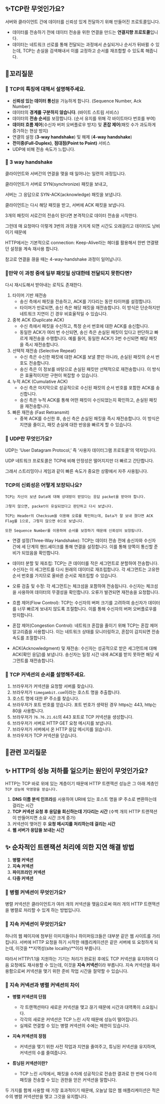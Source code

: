 ## ✨TCP란 무엇인가요?

서버와 클라이언트 간에 데이터를 신뢰성 있게 전달하기 위해 만들어진 프로토콜입니다.

- 데이터를 전송하기 전에 데이터 전송을 위한 연결을 만드는 **연결지향 프로토콜**입니다.
- 데이터는 네트워크 선로를 통해 전달되는 과정에서 손실되거나 순서가 뒤바뀔 수 있는데, TCP는 손실을 검색해내서 이를 교정하고 순서를 재조합할 수 있도록 해줍니다.

## 🔁꼬리질문

### 🤔 TCP의 특징에 대해서 설명해주세요.

- **신뢰성 있는 데이터 통신**을 가능하게 합니다. (Sequence Number, Ack Number)
- 데이터의 **경계를 구분하지 않습니다**. (바이트 스트림 서비스)
- 데이터의 **전송 순서**를 보장합니다. (순서 유지를 위해 각 바이트마다 번호를 부여)
- **데이터 흐름 제어**(수신자 버퍼 오버플로우 방지) 및 **혼잡 제어**(패킷 수가 과도하게 증가하는 현상 방지)
- 연결의 설정 (**3-way handshake**) 및 해제 (**4-way handshake**)
- **전이중(Full-Duplex)**, **점대점(Point to Point)** 서비스
- UDP에 비해 전송 속도가 느립니다.

### 🤔 3 way handshake

클라이언트와 서버간의 연결을 맺을 때 일어나는 일련의 과정입니다.

클라이언트가 서버로 SYN(synchronize) 패킷을 보내고,

서버는 그 응답으로 SYN-ACK(acknowledge) 패킷을 보냅니다.

클라이언트는 다시 해당 패킷을 받고, 서버에 ACK 패킷을 보냅니다.

3개의 패킷이 서로간의 전송이 된다면 본격적으로 데이터 전송을 시작한다.

그런데 매 요청마다 이렇게 3번의 과정을 거치게 되면 시간도 오래걸리고 데이터도 낭비이기 때문에

HTTP에서는 기본적으로 connection: Keep-Alive라는 헤더를 활용해서 한번 연결됐던 설정을 계속 재사용 합니다.

참고로 연결을 끊을 때는 4-way-handshake 과정이 일어납니다.

### 🤔만약 이 과정 중에 일부 패킷일 상대한테 전달되지 못한다면?

다시 재시도해서 받아내는 로직도 존재한다.

1. 타이머 기반 재전송
   - 송신 측에서 패킷을 전송하고, ACK를 기다리는 동안 타이머를 설정합니다.
   - 타이머가 만료되면, 송신 측은 해당 패킷을 재전송합니다. 이 방식은 단순하지만 네트워크 지연이 긴 경우 비효율적일 수 있습니다.
2. 중복 ACK (Duplicate ACK)
   - 수신 측에서 패킷을 수신하고, 특정 순서 번호에 대한 ACK를 송신합니다.
   - 동일한 ACK가 여러 번 수신되면, 송신 측은 손실된 패킷이 있다고 판단하고 빠르게 재전송을 수행합니다. 예를 들어, 동일한 ACK가 3번 수신되면 해당 패킷을 즉시 재전송합니다.
3. 선택적 재전송 (Selective Repeat)
   - 수신 측은 수신한 패킷에 대한 ACK를 보낼 뿐만 아니라, 손실된 패킷의 순서 번호도 전송합니다.
   - 송신 측은 이 정보를 바탕으로 손실된 패킷만 선택적으로 재전송합니다. 이 방식은 효율적이지만 구현이 복잡할 수 있습니다.
4. 누적 ACK (Cumulative ACK)
   - 수신 측은 마지막으로 성공적으로 수신된 패킷의 순서 번호를 포함한 ACK를 송신합니다.
   - 송신 측은 누적 ACK를 통해 어떤 패킷이 수신되었는지 확인하고, 손실된 패킷을 재전송합니다.
5. 빠른 재전송 (Fast Retransmit)
   - 중복 ACK를 수신한 후, 송신 측은 손실된 패킷을 즉시 재전송합니다. 이 방식은 지연을 줄이고, 패킷 손실에 대한 반응을 빠르게 할 수 있습니다.

### 🤔 UDP란 무엇인가요?

UDP는 ‘User Datagram Protocol,’ 즉 ‘사용자 데이터그램 프로토콜’의 약자입니다.

UDP 네트워크 프로토콜은 TCP에 비해 안정성은 떨어지지만 더 빠르고 간단합니다.

그래서 스트리밍이나 게임과 같이 빠른 속도가 중요한 상황에서 자주 사용됩니다.

### TCP의 신뢰성은 어떻게 보장되나요?

```
TCP는 자신이 보낸 Data에 대해 상대방이 받았다는 응답 packet을 받아야 합니다.

그렇지 않으면, packet이 유실되었다고 판단하고 다시 보냅니다.

TCP는 Header의 Checksum을 이용해 오류를 확인하는데, Data가 잘 보내 졌다면 ACK Flag를 1으로, 그렇지 않으면 0으로 보냅니다.

또한 Sequence Number를 이용하여 순서를 보장하기 때문에 신뢰성이 보장됩니다.
```

- 연결 설정(Three-Way Handshake): TCP는 데이터 전송 전에 송신자와 수신자 간에 세 단계의 핸드셰이크를 통해 연결을 설정합니다. 이를 통해 양쪽이 통신할 준비가 되었음을 확인합니다.

- 데이터 분할 및 재조립: TCP는 큰 데이터를 작은 세그먼트로 분할하여 전송합니다. 수신자는 이 세그먼트를 다시 원래의 데이터로 재조립합니다. 각 세그먼트는 고유한 순서 번호를 가지므로 올바른 순서로 재조립할 수 있습니다.

- 오류 검출 및 수정: 각 세그먼트는 체크섬을 포함하여 전송됩니다. 수신자는 체크섬을 사용하여 데이터의 무결성을 확인합니다. 오류가 발견되면 재전송을 요청합니다.

- 흐름 제어(Flow Control): TCP는 수신자의 버퍼 크기를 고려하여 송신자가 데이터를 너무 빠르게 보내지 않도록 조절합니다. 이를 통해 수신자의 버퍼 오버플로우를 방지합니다.

- 혼잡 제어(Congestion Control): 네트워크 혼잡을 줄이기 위해 TCP는 혼잡 제어 알고리즘을 사용합니다. 이는 네트워크 상태를 모니터링하고, 혼잡이 감지되면 전송 속도를 조절합니다.

- ACK(Acknowledgment) 및 재전송: 수신자는 성공적으로 받은 세그먼트에 대해 ACK(확인 응답)를 보냅니다. 송신자는 일정 시간 내에 ACK를 받지 못하면 해당 세그먼트를 재전송합니다.

### 🤔 TCP 커넥션의 순서를 설명해주세요.

1. 브라우저가 커넥션을 요청할 서버를 찾습니다.
2. 브라우저가 `timegambit.com`이라는 호스트 명을 추출합니다.
3. 호스트 명에 대한 IP 주소를 찾습니다.
4. 브라우저가 포트 번호를 얻습니다. 포트 번호가 생략된 경우 https는 443, http는 80을 사용합니다.
5. 브라우저가 `76.76.21.61`의 443 포트로 TCP 커넥션을 생성합니다.
6. 브라우저가 서버로 HTTP GET 요청 메시지를 보냅니다.
7. 브라우저가 서버에서 온 HTTP 응답 메시지를 읽습니다.
8. 브라우저가 TCP 커넥션을 닫습니다.

## 🔁관련 꼬리질문

## ✨ HTTP의 성능 저하를 일으키는 원인이 무엇인가요?

HTTP는 TCP 바로 위에 있는 계층이기 때문에 HTTP 트랜잭션 성능은 그 아래 계층인 `TCP 성능에 악영향을 받습니다.`

1. **DNS 이름 분석 인프라**를 사용하여 URI에 있는 호스트 명을 IP 주소로 변환하는데 걸리는 시간
2. **TCP 커넥션 요청 후 응답을 회신하는데 기다리는 시간** (수백 개의 HTTP 트랜잭션이 만들어지면 소요 시간 크게 증가)
3. 커넥션이 맺어진 후 **요청 메시지를 처리하는데 걸리는 시간**
4. **웹 서버가 응답을 보내는 시간**

## ✨ 순차적인 트랜잭션 처리에 의한 지연 해결 방법

1. **병렬 커넥션**
2. **지속 커넥션**
3. **파이프라인 커넥션**
4. **다중 커넥션**

### 🤔 병렬 커넥션이 무엇인가요?

병렬 커넥션은 클라이언트가 여러 개의 커넥션을 맺음으로써 여러 개의 HTTP 트랜잭션을 병렬로 처리할 수 있게 하는 방법입니다.

### 🤔 지속 커넥션이 무엇인가요?

하나의 웹 페이지에 첨부된 이미지들이나 하이퍼링크들은 대부분 같은 웹 사이트를 가리킵니다. 서버에 HTTP 요청을 하기 시작한 애플리케이션은 같은 서버에 또 요청하게 되는데, 이것을 **지역성(site locality)**이라 부릅니다.

따라서 HTTP/1.1을 지원하는 기기는 처리가 완료된 후에도 TCP 커넥션을 유지하여 다음 요청에도 재사용할 수 있는데, 이것을 **지속 커넥션**이라 부릅니다. 지속 커넥션을 재사용함으로써 커넥션을 맺기 위한 준비 작업 시간을 절약할 수 있습니다.

### 🤔 지속 커넥션과 병렬 커넥션의 차이

- **병렬 커넥션의 단점**

  - 각 트랜잭션마다 새로운 커넥션을 맺고 끊기 때문에 시간과 대역폭이 소요됩니다.
  - 각각의 새로운 커넥션은 TCP 느린 시작 때문에 성능이 떨어집니다.
  - 실제로 연결할 수 있는 병렬 커넥션의 수에는 제한이 있습니다.

- **지속 커넥션의 장점**

  - 커넥션을 맺기 위한 사전 작업과 지연을 줄여주고, 튜닝된 커넥션을 유지하며, 커넥션의 수를 줄여줍니다.

- **튜닝된 커넥션이란?**
  - TCP 느린 시작에서, 패킷을 수차례 성공적으로 전송한 결과로 한 번에 다수의 패킷을 전송할 수 있는 권한을 얻은 커넥션을 말합니다.

두 가지를 함께 사용할 때 가장 효과적이기 때문에, 오늘날 많은 웹 애플리케이션은 적은 수의 병렬 커넥션만을 맺고 그것을 유지합니다.
